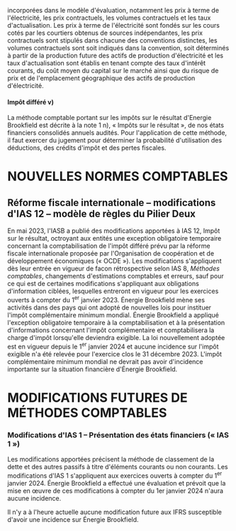 incorporées dans le modèle d'évaluation, notamment les prix à terme de l'électricité, les prix contractuels, les volumes contractuels et les taux d'actualisation. Les prix à terme de l'électricité sont fondés sur les cours cotés par les courtiers obtenus de sources indépendantes, les prix contractuels sont stipulés dans chacune des conventions distinctes, les volumes contractuels sont soit indiqués dans la convention, soit déterminés à partir de la production future des actifs de production d'électricité et les taux d'actualisation sont établis en tenant compte des taux d'intérêt courants, du coût moyen du capital sur le marché ainsi que du risque de prix et de l'emplacement géographique des actifs de production d'électricité.

#### Impôt différé v)

La méthode comptable portant sur les impôts sur le résultat d'Energie Brookfield est décrite à la note 1 n), « Impôts sur le résultat », de nos états financiers consolidés annuels audités. Pour l'application de cette méthode, il faut exercer du jugement pour déterminer la probabilité d'utilisation des déductions, des crédits d'impôt et des pertes fiscales.

# NOUVELLES NORMES COMPTABLES

## Réforme fiscale internationale – modifications d'IAS 12 – modèle de règles du Pilier Deux

En mai 2023, l'IASB a publié des modifications apportées à IAS 12, Impôt sur le résultat, octroyant aux entités une exception obligatoire temporaire concernant la comptabilisation de l'impôt différé prévu par la réforme fiscale internationale proposée par l'Organisation de coopération et de développement économiques (« OCDE »). Les modifications s'appliquent dès leur entrée en vigueur de facon rétrospective selon IAS 8, *Méthodes comptables*, changements d'estimations comptables et erreurs, sauf pour ce qui est de certaines modifications s'appliquant aux obligations d'information ciblées, lesquelles entreront en vigueur pour les exercices ouverts à compter du 1<sup>er</sup> janvier 2023. Énergie Brookfield mène ses activités dans des pays qui ont adopté de nouvelles lois pour instituer l'impôt complémentaire minimum mondial. Énergie Brookfield a appliqué l'exception obligatoire temporaire à la comptabilisation et à la présentation d'informations concernant l'impôt complémentaire et comptabilisera la charge d'impôt lorsqu'elle deviendra exigible. La loi nouvellement adoptée est en vigueur depuis le 1<sup>er</sup> janvier 2024 et aucune incidence sur l'impôt exigible n'a été relevée pour l'exercice clos le 31 décembre 2023. L'impôt complémentaire minimum mondial ne devrait pas avoir d'incidence importante sur la situation financière d'Énergie Brookfield.

# MODIFICATIONS FUTURES DE MÉTHODES COMPTABLES

### Modifications d'IAS 1 – Présentation des états financiers (« IAS 1 »)

Les modifications apportées précisent la méthode de classement de la dette et des autres passifs à titre d'éléments courants ou non courants. Les modifications d'IAS 1 s'appliquent aux exercices ouverts à compter du 1<sup>er</sup> janvier 2024. Énergie Brookfield a effectué une évaluation et prévoit que la mise en œuvre de ces modifications à compter du 1er janvier 2024 n'aura aucune incidence.

Il n'y a à l'heure actuelle aucune modification future aux IFRS susceptible d'avoir une incidence sur Énergie Brookfield.